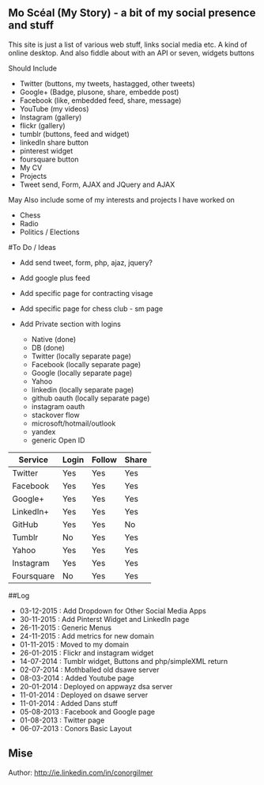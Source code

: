## Mo Scéal (My Story) - a bit of my social presence and stuff

This site is just a list of various web stuff, links social media etc. A kind of online desktop.
And also fiddle about with an API or seven, widgets buttons 

Should Include
- Twitter (buttons, my tweets, hastagged, other tweets)
- Google+ (Badge, plusone, share, embedde post)
- Facebook (like, embedded feed, share, message)
- YouTube (my videos)
- Instagram (gallery)
- flickr (gallery)
- tumblr (buttons, feed and widget)
- linkedIn share button
- pinterest widget
- foursquare button
- My CV
- Projects
- Tweet send, Form, AJAX and JQuery and AJAX

May Also include some of my interests and projects I have worked on
- Chess
- Radio
- Politics / Elections

#To Do / Ideas
- Add send tweet, form, php, ajaz, jquery?
- Add google plus feed
- Add specific page for contracting visage
- Add specific page for chess club - sm page

- Add Private section with logins
  - Native (done)
  - DB (done)
  - Twitter (locally separate page)
  - Facebook (locally separate page)
  - Google (locally separate page)
  - Yahoo
  - linkedin (locally separate page)
  - github oauth (locally separate page)
  - instagram oauth
  - stackover flow
  - microsoft/hotmail/outlook
  - yandex
  - generic Open ID

Service  | Login | Follow | Share 
------------- | ------------- | ------------- | -------------
Twitter  | Yes | Yes | Yes
Facebook  | Yes | Yes | Yes
Google+  | Yes | Yes | Yes
LinkedIn+  | Yes | Yes | Yes
GitHub  | Yes | Yes | No
Tumblr  | No | Yes | Yes
Yahoo  | Yes | Yes | Yes
Instagram  | Yes | Yes | Yes
Foursquare  | No | Yes | Yes

##Log
- 03-12-2015 : Add Dropdown for Other Social Media Apps
- 30-11-2015 : Add Pinterst Widget and LinkedIn page 
- 26-11-2015 : Generic Menus
- 24-11-2015 : Add metrics for new domain
- 01-11-2015 : Moved to my domain
- 26-01-2015 : Flickr and instagram widget
- 14-07-2014 : Tumblr widget, Buttons and php/simpleXML return
- 02-07-2014 : Mothballed old dsawe server
- 08-03-2014 : Added Youtube page
- 20-01-2014 : Deployed on appwayz dsa server
- 11-01-2014 : Deployed on dsawe server
- 11-01-2014 : Added Dans stuff
- 05-08-2013 : Facebook and Google page
- 01-08-2013 : Twitter page
- 06-07-2013 : Conors Basic Layout

## Mise
Author: http://ie.linkedin.com/in/conorgilmer



